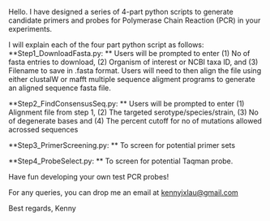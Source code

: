 Hello. I have designed a series of 4-part python scripts to generate candidate primers and probes for Polymerase Chain Reaction (PCR) in your experiments.

I will explain each of the four part python script as follows:
**Step1_DownloadFasta.py: **
Users will be prompted to enter (1) No of fasta entries to download, (2) Organism of interest or NCBI taxa ID, and (3) Filename to save in .fasta format. Users will need to then align the file using either clustalW or mafft multiple sequence aligment programs to generate an aligned sequence fasta file.

**Step2_FindConsensusSeq.py: **
Users will be prompted to enter (1) Alignment file from step 1, (2) The targeted serotype/species/strain, (3) No of degenerate bases and (4) The percent cutoff for no of mutations allowed acrossed sequences 

**Step3_PrimerScreening.py: **
To screen for potential primer sets

**Step4_ProbeSelect.py: **
To screen for potential Taqman probe.

Have fun developing your own test PCR probes!

For any queries, you can drop me an email at kennyjxlau@gmail.com

Best regards,
Kenny
